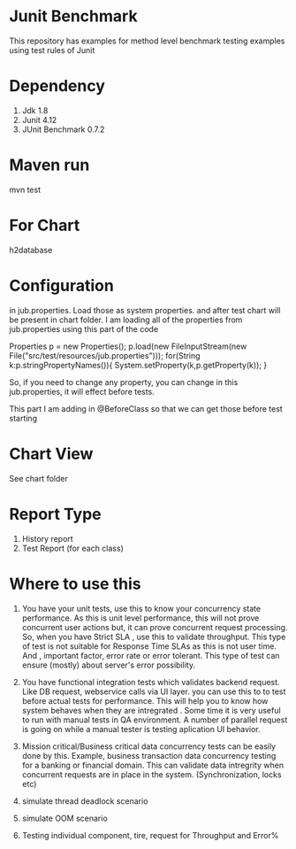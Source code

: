 # Junit Benchmark
This repository has examples for method level benchmark testing examples using test rules of Junit

# Dependency 
1. Jdk 1.8
2. Junit 4.12
3. JUnit Benchmark 0.7.2

# Maven run
mvn test

# For Chart 
h2database

# Configuration 
in jub.properties. Load those as system properties. and after test chart will be present in chart folder. 
I am loading all of the properties from jub.properties using this part of the code

 Properties p = new Properties();
 p.load(new FileInputStream(new File("src/test/resources/jub.properties")));
 for(String k:p.stringPropertyNames()){
     System.setProperty(k,p.getProperty(k));
 }
 
So, if you need to change any property, you can change in this jub.properties, it will effect before tests.
 
This part I am adding in @BeforeClass so that we can get those before test starting
 
 
# Chart View 
See chart folder 

# Report Type 
1. History report
2. Test Report (for each class) 
 
# Where to use this 
1. You have your unit tests, use this to know your concurrency state performance.
As this is unit level performance, this will not prove concurrent user actions but, it can prove concurrent request processing.
So, when you have Strict SLA , use this to validate throughput. 
This type of test is not suitable for Response Time SLAs as this is not user time. 
And , important factor, error rate or error tolerant. This type of test can ensure (mostly) about server's error possibility. 
  
2. You have functional integration tests which validates backend request. Like DB request, webservice calls via UI layer. 
you can use this to to test before actual tests for performance. This will help you to know how system behaves when they are intregrated .
Some time it is very useful to run with manual tests in QA environment.
A number of parallel request is going on while a manual tester is testing aplication UI behavior. 
    
3. Mission critical/Business critical data concurrency tests can be easily done by this. 
Example, business transaction data concurrency testing for a banking or financial domain. This can validate data intregrity when concurrent requests are in place in the system. (Synchronization, locks etc)
    
4. simulate thread deadlock scenario 
 
5. simulate OOM scenario

6. Testing individual component, tire, request for Throughput and Error% 